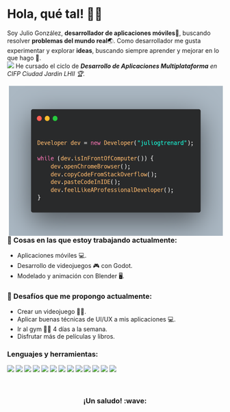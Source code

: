 <!-- Saludo -->
# Hola, qué tal! :wave::smiley:

<!--Introducción -->
Soy Julio González, **desarrollador de aplicaciones móviles**:iphone:, buscando resolver **problemas del mundo real**:earth_asia:. Como desarrollador me gusta experimentar y explorar **ideas**, buscando siempre aprender y mejorar en lo que hago :muscle:.
<br>
<img src="https://media0.giphy.com/media/v1.Y2lkPTc5MGI3NjExbHN5d3l5cWlrZ2FnNTBjd2hjZzM3YmhocmRkaHp4OG92cTRreHBpeCZlcD12MV9pbnRlcm5hbF9naWZfYnlfaWQmY3Q9Zw/c0vY2peUr4QbgDvcmZ/giphy.webp" width="30"> He cursado el ciclo de <em><b>Desarrollo de Aplicaciones Multiplataforma</b> en CIFP Ciudad Jardin LHII :trophy:.</em>

<!-- IMG -->
<img src="https://github.com/juliogtrenard/juliogtrenard/blob/main/imgdev.png" alt="dev" align="right" width="500" height="350" />

### 💼  Cosas en las que estoy trabajando actualmente: 
* Aplicaciones móviles :computer:.
* Desarrollo de videojuegos :video_game: con Godot.
* Modelado y animación con Blender :desktop_computer:.

### 🌱 Desafíos que me propongo actualmente:
* Crear un videojuego :man_technologist:.
* Aplicar buenas técnicas de UI/UX a mis aplicaciones :computer:. 
* Ir al gym :weight_lifting_man: 4 días a la semana.
* Disfrutar más de películas y libros.

### Lenguajes y herramientas:

<code><img src="https://cdn.jsdelivr.net/gh/devicons/devicon@latest/icons/java/java-original-wordmark.svg" height="50"/></code>
<code><img src="https://cdn.jsdelivr.net/gh/devicons/devicon@latest/icons/kotlin/kotlin-plain-wordmark.svg" height="50"/></code>
<code><img src="https://cdn.jsdelivr.net/gh/devicons/devicon@latest/icons/unity/unity-original.svg" height="50"/></code>
<code><img src="https://cdn.jsdelivr.net/gh/devicons/devicon@latest/icons/godot/godot-original-wordmark.svg" height="50"/></code>
<code><img src="https://cdn.jsdelivr.net/gh/devicons/devicon@latest/icons/git/git-original.svg" height="50"/></code>
<code><img src="https://cdn.jsdelivr.net/gh/devicons/devicon@latest/icons/html5/html5-plain-wordmark.svg" height="50"/></code>
<code><img src="https://cdn.jsdelivr.net/gh/devicons/devicon@latest/icons/css3/css3-plain-wordmark.svg" height="50"/></code>
<code><img src="https://cdn.jsdelivr.net/gh/devicons/devicon@latest/icons/xml/xml-original.svg" height="50"/></code>
<code><img src="https://cdn.jsdelivr.net/gh/devicons/devicon@latest/icons/intellij/intellij-original.svg" height="50"/></code>
<code><img src="https://cdn.jsdelivr.net/gh/devicons/devicon@latest/icons/vscode/vscode-original.svg" height="50"/></code>
<code><img src="https://cdn.jsdelivr.net/gh/devicons/devicon@latest/icons/eclipse/eclipse-original-wordmark.svg" height="50"/></code>
<code><img src="https://cdn.jsdelivr.net/gh/devicons/devicon@latest/icons/androidstudio/androidstudio-original-wordmark.svg" height="50"/></code>
<code><img src="https://cdn.jsdelivr.net/gh/devicons/devicon@latest/icons/docker/docker-plain-wordmark.svg" height="50"/></code>

<br>

<h3 align="center">¡Un saludo! :wave:</h3>
